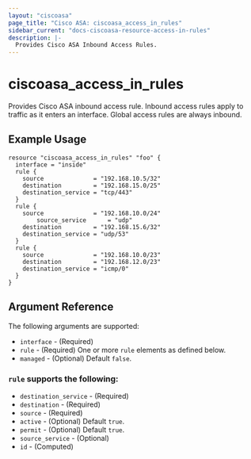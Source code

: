 ```yaml
---
layout: "ciscoasa"
page_title: "Cisco ASA: ciscoasa_access_in_rules"
sidebar_current: "docs-ciscoasa-resource-access-in-rules"
description: |-
  Provides Cisco ASA Inbound Access Rules.
---
```


# ciscoasa_access_in_rules

Provides Cisco ASA inbound access rule. Inbound access rules apply to traffic as it enters an interface. Global access rules are always inbound.

## Example Usage

```hcl
resource "ciscoasa_access_in_rules" "foo" {
  interface = "inside"
  rule {
    source              = "192.168.10.5/32"
    destination         = "192.168.15.0/25"
    destination_service = "tcp/443"
  }
  rule {
    source              = "192.168.10.0/24"
		source_service      = "udp"
    destination         = "192.168.15.6/32"
    destination_service = "udp/53"
  }
  rule {
    source              = "192.168.10.0/23"
    destination         = "192.168.12.0/23"
    destination_service = "icmp/0"
  }
}
```

## Argument Reference

The following arguments are supported:

* `interface` - (Required)
* `rule` - (Required) One or more `rule` elements as defined below.
* `managed` - (Optional) Default `false`.

### `rule` supports the following:

* `destination_service` - (Required)
* `destination` - (Required)
* `source` - (Required)
* `active` - (Optional) Default `true`.
* `permit` - (Optional) Default `true`.
* `source_service` - (Optional)
* `id` - (Computed)
